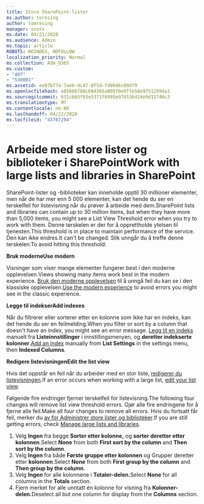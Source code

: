 ```yaml
---
title: Store SharePoint-lister
ms.author: toresing
author: tomresing
manager: scotv
ms.date: 04/21/2020
ms.audience: Admin
ms.topic: article
ROBOTS: NOINDEX, NOFOLLOW
localization_priority: Normal
ms.collection: Adm_O365
ms.custom:
- "407"
- "530001"
ms.assetid: ee07bf74-7aeb-4c47-8f5d-f496d6c09d79
ms.openlocfilehash: e85686788c60d365a00970e9ffe58e97512894a3
ms.sourcegitcommit: 631cbb5f03e5371f0995e976536d24e9d13746c3
ms.translationtype: MT
ms.contentlocale: nb-NO
ms.lasthandoff: 04/22/2020
ms.locfileid: "43767294"
---
```

# <a name="work-with-large-lists-and-libraries-in-sharepoint"></a><span data-ttu-id="eae16-102">Arbeide med store lister og biblioteker i SharePoint</span><span class="sxs-lookup"><span data-stu-id="eae16-102">Work with large lists and libraries in SharePoint</span></span>

<span data-ttu-id="eae16-103">SharePoint-lister og -biblioteker kan inneholde opptil 30 millioner elementer, men når de har mer enn 5 000 elementer, kan det hende du ser en terskelfeil for listevisning når du prøver å arbeide med dem.</span><span class="sxs-lookup"><span data-stu-id="eae16-103">SharePoint lists and libraries can contain up to 30 million items, but when they have more than 5,000 items, you might see a List View Threshold error when you try to work with them.</span></span> <span data-ttu-id="eae16-104">Denne terskelen er der for å opprettholde ytelsen til tjenesten.</span><span class="sxs-lookup"><span data-stu-id="eae16-104">This threshold is in place to maintain performance of the service.</span></span> <span data-ttu-id="eae16-105">Den kan ikke endres.</span><span class="sxs-lookup"><span data-stu-id="eae16-105">It can't be changed.</span></span> <span data-ttu-id="eae16-106">Slik unngår du å treffe denne terskelen:</span><span class="sxs-lookup"><span data-stu-id="eae16-106">To avoid hitting this threshold:</span></span>

<span data-ttu-id="eae16-107">**Bruk moderne**</span><span class="sxs-lookup"><span data-stu-id="eae16-107">**Use modern**</span></span>

<span data-ttu-id="eae16-108">Visninger som viser mange elementer fungerer best i den moderne opplevelsen.</span><span class="sxs-lookup"><span data-stu-id="eae16-108">Views showing many items work best in the modern experience.</span></span> <span data-ttu-id="eae16-109">[Bruk den moderne opplevelsen](https://support.office.com/article/66dac24b-4177-4775-bf50-3d267318caa9) til å unngå feil du kan se i den klassiske opplevelsen.</span><span class="sxs-lookup"><span data-stu-id="eae16-109">[Use the modern experience](https://support.office.com/article/66dac24b-4177-4775-bf50-3d267318caa9) to avoid errors you might see in the classic experience.</span></span>

<span data-ttu-id="eae16-110">**Legge til indekser**</span><span class="sxs-lookup"><span data-stu-id="eae16-110">**Add indexes**</span></span>

<span data-ttu-id="eae16-111">Når du filtrerer eller sorterer etter en kolonne som ikke har en indeks, kan det hende du ser en feilmelding.</span><span class="sxs-lookup"><span data-stu-id="eae16-111">When you filter or sort by a column that doesn't have an index, you might see an error message.</span></span> <span data-ttu-id="eae16-112">[Legg til en indeks](https://support.office.com/article/f3f00554-b7dc-44d1-a2ed-d477eac463b0) manuelt fra **Listeinnstillinger** i innstillingsmenyen, og **deretter indekserte kolonner**.</span><span class="sxs-lookup"><span data-stu-id="eae16-112">[Add an index](https://support.office.com/article/f3f00554-b7dc-44d1-a2ed-d477eac463b0) manually from **List Settings** in the settings menu, then **Indexed Columns**.</span></span>

<span data-ttu-id="eae16-113">**Redigere listevisningen**</span><span class="sxs-lookup"><span data-stu-id="eae16-113">**Edit the list view**</span></span>

<span data-ttu-id="eae16-114">Hvis det oppstår en feil når du arbeider med en stor liste, [redigerer du listevisningen](https://support.office.com/article/15916903-e79a-423f-b4e2-02d37e1ff372).</span><span class="sxs-lookup"><span data-stu-id="eae16-114">If an error occurs when working with a large list, [edit your list view](https://support.office.com/article/15916903-e79a-423f-b4e2-02d37e1ff372).</span></span>

<span data-ttu-id="eae16-115">Følgende fire endringer fjerner terskelfeil for listevisning.</span><span class="sxs-lookup"><span data-stu-id="eae16-115">The following four changes will remove list view threshold errors.</span></span> <span data-ttu-id="eae16-116">Gjør alle fire endringene for å fjerne alle feil.</span><span class="sxs-lookup"><span data-stu-id="eae16-116">Make all four changes to remove all errors.</span></span> <span data-ttu-id="eae16-117">Hvis du fortsatt får feil, merker du [av for Administrer store lister og biblioteker](https://support.office.com/article/B8588DAE-9387-48C2-9248-C24122F07C59).</span><span class="sxs-lookup"><span data-stu-id="eae16-117">If you are still getting errors, check [Manage large lists and libraries](https://support.office.com/article/B8588DAE-9387-48C2-9248-C24122F07C59).</span></span>

1. <span data-ttu-id="eae16-118">Velg **Ingen** fra begge **Sorter etter kolonne,** og **sorter deretter etter kolonnen**.</span><span class="sxs-lookup"><span data-stu-id="eae16-118">Select **None** from both **First sort by the column** and **Then sort by the column**.</span></span>
2. <span data-ttu-id="eae16-119">Velg **Ingen** fra både **Første gruppe etter kolonnen** og Grupper deretter etter **kolonnen**.</span><span class="sxs-lookup"><span data-stu-id="eae16-119">Select **None** from both **First group by the column** and **Then group by the column**.</span></span>
3. <span data-ttu-id="eae16-120">Velg **Ingen** for alle kolonnene i **Totaler-delen.**</span><span class="sxs-lookup"><span data-stu-id="eae16-120">Select **None** for all columns in the **Totals** section.</span></span>
4. <span data-ttu-id="eae16-121">Fjern merket for alle unntatt én kolonne for visning fra **Kolonner-delen.**</span><span class="sxs-lookup"><span data-stu-id="eae16-121">Deselect all but one column for display from the **Columns** section.</span></span>

